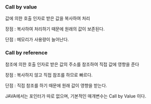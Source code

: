 ### Call by value
값에 의한 호출
인자로 받은 값을 복사하여 처리

장점 : 복사하여 처리하기 때문에 원래의 값이 보존된다.

단점 : 메모리가 사용량이 늘어난다.

### Call by reference
참조에 의한 호출
인자로 받은 값의 주소를 참조하여 직접 값에 영향을 준다

장점 : 복사하지 않고 직접 참조를 하므로 빠르다.

단점 : 직접 참조를 하기 때문에 원래 값이 영향을 받는다.


JAVA에서는 포인터가 따로 없으며, 기본적인 매개변수는 Call by Value 이다.